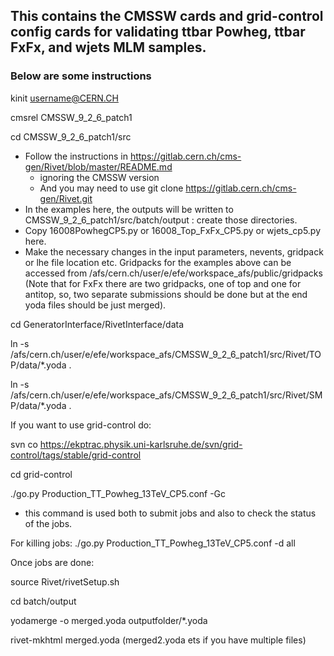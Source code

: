 ## This contains the CMSSW cards and grid-control config cards for validating ttbar Powheg, ttbar FxFx, and wjets MLM samples. 
### Below are some instructions

kinit username@CERN.CH

cmsrel CMSSW_9_2_6_patch1

cd CMSSW_9_2_6_patch1/src

* Follow the instructions in https://gitlab.cern.ch/cms-gen/Rivet/blob/master/README.md 
  * ignoring the CMSSW version
  * And you may need to use git clone https://gitlab.cern.ch/cms-gen/Rivet.git 
* In the examples here, the outputs will be written to CMSSW_9_2_6_patch1/src/batch/output : create those directories.
* Copy 16008PowhegCP5.py or 16008_Top_FxFx_CP5.py or wjets_cp5.py here. 
* Make the necessary changes in the input parameters, nevents, gridpack or lhe file location etc. Gridpacks for the examples above can be accessed from /afs/cern.ch/user/e/efe/workspace_afs/public/gridpacks (Note that for FxFx there are two gridpacks, one of top and one for antitop, so, two separate submissions should be done but at the end yoda files should be just merged). 

cd GeneratorInterface/RivetInterface/data

ln -s /afs/cern.ch/user/e/efe/workspace_afs/CMSSW_9_2_6_patch1/src/Rivet/TOP/data/*.yoda .

ln -s /afs/cern.ch/user/e/efe/workspace_afs/CMSSW_9_2_6_patch1/src/Rivet/SMP/data/*.yoda .



If you want to use grid-control do:

svn co https://ekptrac.physik.uni-karlsruhe.de/svn/grid-control/tags/stable/grid-control

cd grid-control

./go.py Production_TT_Powheg_13TeV_CP5.conf -Gc

- this command is used both to submit jobs and also to check the status of the jobs.

For killing jobs: ./go.py Production_TT_Powheg_13TeV_CP5.conf -d all 

Once jobs are done:

source Rivet/rivetSetup.sh

cd batch/output

yodamerge -o merged.yoda outputfolder/*.yoda

rivet-mkhtml merged.yoda (merged2.yoda ets if you have multiple files)




